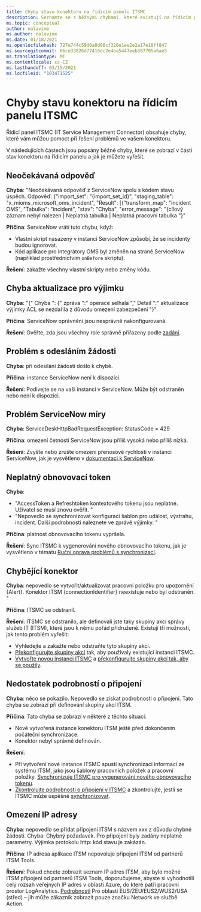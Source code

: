 ```yaml
---
title: Chyby stavu konektoru na řídicím panelu ITSMC
description: Seznamte se s běžnými chybami, které existují na řídicím panelu IT Service Management Connector.
ms.topic: conceptual
author: nolavime
ms.author: nolavime
ms.date: 01/18/2021
ms.openlocfilehash: 727e744c59d0a8d90cf320e1ee2e2a17e10ff847
ms.sourcegitcommit: 66ce33826d77416dc2e4ba5447eeb387705a6ae5
ms.translationtype: MT
ms.contentlocale: cs-CZ
ms.lasthandoff: 03/15/2021
ms.locfileid: "103471525"
---
```

# <a name="connector-status-errors-in-the-itsmc-dashboard"></a>Chyby stavu konektoru na řídicím panelu ITSMC

Řídicí panel ITSMC (IT Service Management Connector) obsahuje chyby, které vám můžou pomoct při řešení problémů ve vašem konektoru.

V následujících částech jsou popsány běžné chyby, které se zobrazí v části stav konektoru na řídicím panelu a jak je můžete vyřešit.

## <a name="unexpected-response"></a>Neočekávaná odpověď

**Chyba**: "Neočekávaná odpověď z ServiceNow spolu s kódem stavu úspěch. Odpověď: {"import_set": "{import_set_id}", "staging_table": "x_mioms_microsoft_oms_incident", "Result": [{"transform_map": "incident OMS", "Tabulka": "incident", "stav": "Chyba", "error_message": "{cílový záznam nebyl nalezen | Neplatná tabulka | Neplatná pracovní tabulka "}"

**Příčina**: ServiceNow vrátí tuto chybu, když:

* Vlastní skript nasazený v instanci ServiceNow způsobí, že se incidenty budou ignorovat.
* Kód aplikace pro integrátory OMS byl změněn na straně ServiceNow (například prostřednictvím `onBefore` skriptu).

**Řešení**: zakažte všechny vlastní skripty nebo změny kódu.

## <a name="exception-update-failure"></a>Chyba aktualizace pro výjimku

**Chyba**: "{" Chyba ": {" zpráva ":" operace selhala "," Detail ":" aktualizace výjimky ACL se nezdařila z důvodu omezení zabezpečení "}"

**Příčina**: ServiceNow oprávnění jsou nesprávně nakonfigurovaná.

**Řešení**: Ověřte, zda jsou všechny role správně přiřazeny podle [zadání](itsmc-connections-servicenow.md#install-the-user-app-and-create-the-user-role).

## <a name="problem-sending-a-request"></a>Problém s odesláním žádosti

**Chyba**: při odesílání žádosti došlo k chybě.

**Příčina**: instance ServiceNow není k dispozici.

**Řešení**: Podívejte se na vaši instanci v ServiceNow. Může být odstraněn nebo není k dispozici.

## <a name="servicenow-rate-problem"></a>Problém ServiceNow míry

**Chyba**: ServiceDeskHttpBadRequestException: StatusCode = 429

**Příčina**: omezení četnosti ServiceNow jsou příliš vysoká nebo příliš nízká.

**Řešení**: Zvyšte nebo zrušte omezení přenosové rychlosti v instanci ServiceNow, jak je vysvětleno v [dokumentaci k ServiceNow](https://docs.servicenow.com/bundle/london-application-development/page/integrate/inbound-rest/task/investigate-rate-limit-violations.html).

## <a name="invalid-refresh-token"></a>Neplatný obnovovací token

**Chyba**: 
  * "AccessToken a Refreshtoken kontextového tokenu jsou neplatné. Uživatel se musí znovu ověřit. "
  * "Nepovedlo se synchronizovat konfiguraci šablon pro událost, výstrahu, incident. Další podrobnosti naleznete ve zprávě výjimky. "

**Příčina**: platnost obnovovacího tokenu vypršela.

**Řešení**: Sync ITSMC k vygenerování nového obnovovacího tokenu, jak je vysvětleno v tématu [Ruční oprava problémů s synchronizací](./itsmc-resync-servicenow.md).

## <a name="missing-connector"></a>Chybějící konektor

**Chyba**: nepovedlo se vytvořit/aktualizovat pracovní položku pro upozornění {Alert}. Konektor ITSM {connectionIdentifier} neexistuje nebo byl odstraněn. "

**Příčina**: ITSMC se odstranil.

**Řešení**: ITSMC se odstranilo, ale definovali jste taky skupiny akcí správy služeb IT (ITSM), které jsou k němu pořád přidružené. Existují tři možnosti, jak tento problém vyřešit:

* Vyhledejte a zakažte nebo odstraňte tyto skupiny akcí.
* [Překonfigurujte skupiny akcí](./itsmc-definition.md#create-itsm-work-items-from-azure-alerts) tak, aby používaly existující instanci ITSMC.
* [Vytvořte novou instanci ITSMC](./itsmc-definition.md#create-an-itsm-connection) a [překonfigurujte skupiny akcí tak, aby se použily](itsmc-definition.md#create-itsm-work-items-from-azure-alerts).

## <a name="lack-of-connection-details"></a>Nedostatek podrobností o připojení

**Chyba**: něco se pokazilo. Nepovedlo se získat podrobnosti o připojení. Tato chyba se zobrazí při definování skupiny akcí ITSM.

**Příčina**: Tato chyba se zobrazí v některé z těchto situací:

* Nově vytvořená instance konektoru ITSM ještě před dokončením počáteční synchronizace.
* Konektor nebyl správně definován.

**Řešení**: 

* Při vytvoření nové instance ITSMC spustí synchronizaci informací ze systému ITSM, jako jsou šablony pracovních položek a pracovní položky. [Synchronizuje ITSMC pro vygenerování nového obnovovacího tokenu](./itsmc-resync-servicenow.md).
* [Zkontrolujte podrobnosti o připojení v ITSMC](./itsmc-connections-servicenow.md#create-a-connection) a zkontrolujte, jestli se ITSMC může úspěšně [synchronizovat](./itsmc-resync-servicenow.md).


## <a name="ip-restrictions"></a>Omezení IP adresy
**Chyba**: nepovedlo se přidat připojení ITSM s názvem xxx z důvodu chybné žádosti. Chyba: Chybný požadavek. Pro připojení byly zadány neplatné parametry. Výjimka protokolu http: kód stavu je zakázán.

**Příčina**: IP adresa aplikace ITSM nepovoluje připojení ITSM od partnerů ITSM Tools.

**Řešení**: Pokud chcete zobrazit seznam IP adres ITSM, aby bylo možné ITSM připojení od partnerů ITSM Tools, doporučujeme, abyste si vyhodnotili celý rozsah veřejných IP adres v oblasti Azure, do které patří pracovní prostor LogAnalytics. [Podrobnosti](https://www.microsoft.com/download/details.aspx?id=56519) Pro oblasti EUS/ZEU/EUS2/WUS2/USA (střed) – jih může zákazník zobrazit pouze značku Network ve službě Action.
